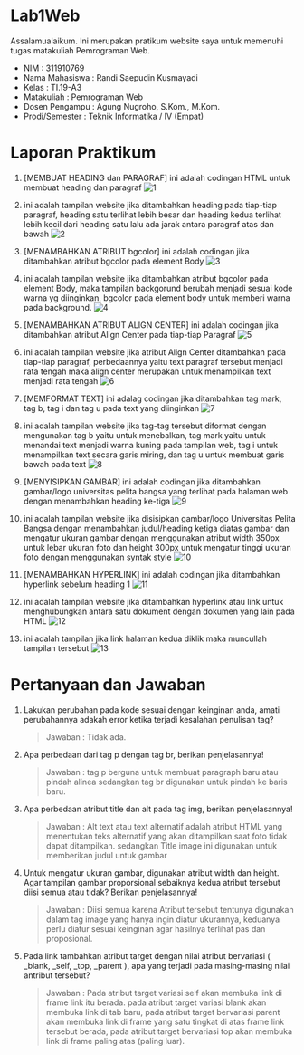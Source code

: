 # Lab1Web
Assalamualaikum. Ini merupakan pratikum website saya untuk memenuhi tugas matakuliah Pemrograman Web.
- NIM   : 311910769
- Nama Mahasiswa  : Randi Saepudin Kusmayadi
- Kelas : TI.19-A3
- Matakuliah  : Pemrograman Web
- Dosen Pengampu  : Agung Nugroho, S.Kom., M.Kom.
- Prodi/Semester  : Teknik Informatika / IV (Empat)

# Laporan Praktikum
1. [MEMBUAT HEADING dan PARAGRAF] ini adalah codingan HTML untuk membuat heading dan paragraf
    ![1](https://user-images.githubusercontent.com/59683573/112939877-702acc00-9156-11eb-9569-a1d518f625e4.png)

2. ini adalah tampilan website jika ditambahkan heading pada tiap-tiap paragraf, heading satu terlihat lebih besar dan heading kedua terlihat lebih kecil dari heading satu lalu ada jarak antara paragraf atas dan bawah
    ![2](https://user-images.githubusercontent.com/59683573/112940092-d57ebd00-9156-11eb-87e2-db48b1441c81.png)
    
3. [MENAMBAHKAN ATRIBUT bgcolor] ini adalah codingan jika ditambahkan atribut bgcolor pada element Body
    ![3](https://user-images.githubusercontent.com/59683573/112940277-1e367600-9157-11eb-9bc0-a3ad2fd5c26d.png)
    
4. ini adalah tampilan website jika ditambahkan atribut bgcolor pada element Body, maka tampilan backgorund berubah menjadi sesuai kode warna yg diinginkan, bgcolor pada element      body untuk memberi warna pada background.
    ![4](https://user-images.githubusercontent.com/59683573/112941154-55595700-9158-11eb-91aa-3da78d668fce.png)

5. [MENAMBAHKAN ATRIBUT ALIGN CENTER] ini adalah codingan jika ditambahkan atribut Align Center pada tiap-tiap Paragraf
    ![5](https://user-images.githubusercontent.com/59683573/112942431-4a9fc180-915a-11eb-8597-3fcadebe16e3.png)
    
6. ini adalah tampilan website jika atribut Align Center ditambahkan pada tiap-tiap paragraf, perbedaannya yaitu text paragraf tersebut menjadi rata tengah maka align center merupakan untuk menampilkan text menjadi rata tengah
    ![6](https://user-images.githubusercontent.com/59683573/112942874-f517e480-915a-11eb-9ad6-f50be26585ce.png)
    
7. [MEMFORMAT TEXT] ini adalag codingan jika ditambahkan tag mark, tag b, tag i dan tag u pada text yang diinginkan 
    ![7](https://user-images.githubusercontent.com/59683573/112943564-d9f9a480-915b-11eb-99fd-fecee0961334.png)
    
8. ini adalah tampilan website jika tag-tag tersebut diformat dengan mengunakan tag b yaitu untuk menebalkan, tag mark yaitu untuk menandai text menjadi warna kuning pada tampilan web, tag i untuk menampilkan text secara garis miring, dan tag u untuk membuat garis bawah pada text
   ![8](https://user-images.githubusercontent.com/59683573/112944056-80de4080-915c-11eb-9bb1-8abafdf53d87.png)
   
9. [MENYISIPKAN GAMBAR] ini adalah codingan jika ditambahkan gambar/logo universitas pelita bangsa yang terlihat pada halaman web dengan menambahkan heading ke-tiga
    ![9](https://user-images.githubusercontent.com/59683573/112944560-3610f880-915d-11eb-8703-6aa0519b2179.png)
    
10. ini adalah tampilan website jika disisipkan gambar/logo Universitas Pelita Bangsa dengan menambahkan judul/heading ketiga diatas gambar dan mengatur ukuran gambar dengan         menggunakan atribut width 350px untuk lebar ukuran foto dan height 300px untuk mengatur tinggi ukuran foto dengan menggunakan syntak style
    ![10](https://user-images.githubusercontent.com/59683573/112948745-a110fe00-9162-11eb-80fc-19de6f81101b.png)

11. [MENAMBAHKAN HYPERLINK] ini adalah codingan jika ditambahkan hyperlink sebelum heading 1
    ![11](https://user-images.githubusercontent.com/59683573/112948777-aa9a6600-9162-11eb-9b0c-5b6b39a53a57.png)

12. ini adalah tampilan website jika ditambahkan hyperlink atau link untuk menghubungkan antara satu dokument dengan dokumen yang lain pada HTML
    ![12](https://user-images.githubusercontent.com/59683573/112948797-b128dd80-9162-11eb-8b70-54f137357807.png)

13. ini adalah tampilan jika link halaman kedua diklik maka muncullah tampilan tersebut 
    ![13](https://user-images.githubusercontent.com/59683573/112948830-b8e88200-9162-11eb-9e0c-fce254298bef.png)


# Pertanyaan dan Jawaban
1. Lakukan perubahan pada kode sesuai dengan keinginan anda, amati perubahannya adakah error ketika terjadi kesalahan penulisan tag?
   >Jawaban : Tidak ada.

2. Apa perbedaan dari tag p dengan tag br, berikan penjelasannya!
   >Jawaban : tag p berguna untuk membuat paragraph baru atau pindah alinea sedangkan tag br digunakan untuk pindah ke baris baru.

3. Apa perbedaan atribut title dan alt pada tag img, berikan penjelasannya!
   >Jawaban : Alt text atau text alternatif adalah atribut HTML yang menentukan teks alternatif yang akan ditampilkan saat foto tidak dapat ditampilkan. sedangkan Title image ini digunakan untuk memberikan judul untuk gambar

4. Untuk mengatur ukuran gambar, digunakan atribut width dan height. Agar tampilan gambar proporsional sebaiknya kedua atribut tersebut diisi semua atau tidak? Berikan penjelasannya!
   >Jawaban : Diisi semua karena Atribut tersebut tentunya digunakan dalam tag image yang hanya ingin diatur ukurannya, keduanya perlu diatur sesuai keinginan agar hasilnya terlihat pas dan proposional.

5. Pada link tambahkan atribut target dengan nilai atribut bervariasi ( _blank, _self, _top, _parent ), apa yang terjadi pada masing-masing nilai antribut tersebut?
   >Jawaban : Pada atribut target variasi self akan membuka link di frame link itu berada. pada atribut target variasi blank akan membuka link di tab baru, pada atribut target bervariasi parent akan membuka link di frame yang satu tingkat di atas frame link tersebut berada, pada atribut target bervariasi top akan membuka link di frame paling atas (paling luar).
